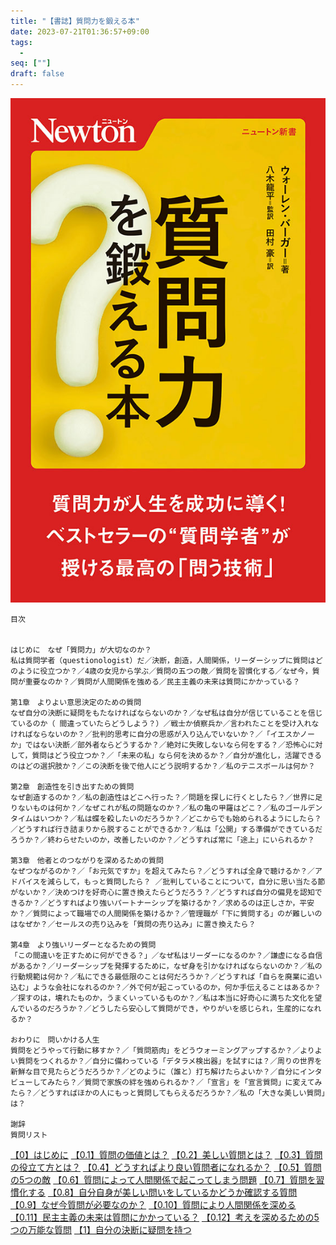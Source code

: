 ```yaml
---
title: "【書誌】質問力を鍛える本"
date: 2023-07-21T01:36:57+09:00
tags: 
  -
seq: [""]
draft: false
---
```


![表紙](https://raw.githubusercontent.com/dddsuz2/suzmemo/images/books/%E8%B3%AA%E5%95%8F%E5%8A%9B%E3%82%92%E9%8D%9B%E3%81%88%E3%82%8B%E6%9C%AC/220415_questions_1.jpg)

```
目次


はじめに　なぜ「質問力」が大切なのか？
私は質問学者（questionologist）だ／決断，創造，人間関係，リーダーシップに質問はどのように役立つか？／4歳の女児から学ぶ／質問の五つの敵／質問を習慣化する／なぜ今，質問が重要なのか？／質問が人間関係を強める／民主主義の未来は質問にかかっている？
 
第1章　よりよい意思決定のための質問
なぜ自分の決断に疑問をもたなければならないのか？／なぜ私は自分が信じていることを信じているのか（ 間違っていたらどうしよう？）／戦士か偵察兵か／言われたことを受け入れなければならないのか？／批判的思考に自分の思惑が入り込んでいないか？／「イエスかノーか」ではない決断／部外者ならどうするか？／絶対に失敗しないなら何をする？／恐怖心に対して，質問はどう役立つか？／「未来の私」なら何を決めるか？／自分が進化し，活躍できるのはどの選択肢か？／この決断を後で他人にどう説明するか？／私のテニスボールは何か？
 
第2章　創造性を引き出すための質問
なぜ創造するのか？／私の創造性はどこへ行った？／問題を探しに行くとしたら？／世界に足りないものは何か？／なぜこれが私の問題なのか？／私の亀の甲羅はどこ？／私のゴールデンタイムはいつか？／私は蝶を殺したいのだろうか？／どこからでも始められるようにしたら？／どうすれば行き詰まりから脱することができるか？／私は「公開」する準備ができているだろうか？／終わらせたいのか，改善したいのか？／どうすれば常に「途上」にいられるか？
 
第3章　他者とのつながりを深めるための質問
なぜつながるのか？／「お元気ですか」を超えてみたら？／どうすれば全身で聴けるか？／アドバイスを減らして，もっと質問したら？ ／批判していることについて，自分に思い当たる節がないか？／決めつけを好奇心に置き換えたらどうだろう？／どうすれば自分の偏見を認知できるか？／どうすればより強いパートナーシップを築けるか？／求めるのは正しさか，平安か？／質問によって職場での人間関係を築けるか？／管理職が「下に質問する」のが難しいのはなぜか？／セールスの売り込みを「質問の売り込み」に置き換えたら？
 
第4章　より強いリーダーとなるための質問
「この間違いを正すために何ができる？」／なぜ私はリーダーになるのか？／謙虚になる自信があるか？／リーダーシップを発揮するために，なぜ身を引かなければならないのか？／私の行動規範は何か？／私にできる最低限のことは何だろうか？／どうすれば「自らを廃業に追い込む」ような会社になれるのか？／外で何が起こっているのか，何か手伝えることはあるか？／探すのは，壊れたものか，うまくいっているものか？／私は本当に好奇心に満ちた文化を望んでいるのだろうか？／どうしたら安心して質問ができ，やりがいを感じられ，生産的になれるか？
 
おわりに　問いかける人生
質問をどうやって行動に移すか？／「質問筋肉」をどうウォーミングアップするか？／よりよい質問をつくれるか？／自分に備わっている「デタラメ検出器」を試すには？／周りの世界を新鮮な目で見たらどうだろうか？／どのように（誰と）打ち解けたらよいか？／自分にインタビューしてみたら？／質問で家族の絆を強められるか？／「宣言」を「宣言質問」に変えてみたら？／どうすればほかの人にもっと質問してもらえるだろうか？／私の「大きな美しい質問」は？
 
謝辞
質問リスト
```
[【0】はじめに](content/post/質問力を鍛える本/【0】はじめに.md)
[【0.1】質問の価値とは？](content/post/質問力を鍛える本/【0.1】質問の価値とは？.md)
[【0.2】美しい質問とは？](content/post/質問力を鍛える本/【0.2】美しい質問とは？.md)
[【0.3】質問の役立て方とは？](content/post/質問力を鍛える本/【0.3】質問の役立て方とは？.md)
[【0.4】どうすればより良い質問者になれるか？](content/post/質問力を鍛える本/【0.4】どうすればより良い質問者になれるか？.md)
[【0.5】質問の5つの敵](content/post/質問力を鍛える本/【0.5】質問の5つの敵.md)
[【0.6】質問によって人間関係で起こってしまう問題](content/post/質問力を鍛える本/【0.6】質問によって人間関係で起こってしまう問題.md)
[【0.7】質問を習慣化する](content/post/質問力を鍛える本/【0.7】質問を習慣化する.md)
[【0.8】自分自身が美しい問いをしているかどうか確認する質問](content/post/質問力を鍛える本/【0.8】自分自身が美しい問いをしているかどうか確認する質問.md)
[【0.9】なぜ今質問が必要なのか？](content/post/質問力を鍛える本/【0.9】なぜ今質問が必要なのか？.md)
[【0.10】質問により人間関係を深める](content/post/質問力を鍛える本/【0.10】質問により人間関係を深める.md)
[【0.11】民主主義の未来は質問にかかっている？](content/post/質問力を鍛える本/【0.11】民主主義の未来は質問にかかっている？.md)
[【0.12】考えを深めるための5つの万能な質問](content/post/質問力を鍛える本/【0.12】考えを深めるための5つの万能な質問.md)
[【1】自分の決断に疑問を持つ](content/post/質問力を鍛える本/【1】自分の決断に疑問を持つ.md)